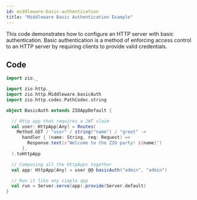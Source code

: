 ```yaml
---
id: middleware-basic-authentication
title: "Middleware Basic Authentication Example"
---
```


This code demonstrates how to configure an HTTP server with basic authentication. Basic authentication is a method of enforcing access control to an HTTP server by requiring clients to provide valid credentials.


## Code 

```scala mdoc:silent
import zio._

import zio.http._
import zio.http.Middleware.basicAuth
import zio.http.codec.PathCodec.string

object BasicAuth extends ZIOAppDefault {

  // Http app that requires a JWT claim
  val user: HttpApp[Any] = Routes(
    Method.GET / "user" / string("name") / "greet" ->
      handler { (name: String, req: Request) =>
        Response.text(s"Welcome to the ZIO party! ${name}")
      },
  ).toHttpApp

  // Composing all the HttpApps together
  val app: HttpApp[Any] = user @@ basicAuth("admin", "admin")

  // Run it like any simple app
  val run = Server.serve(app).provide(Server.default)
}
```